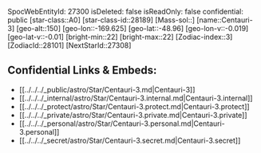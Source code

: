 ﻿---
location: [-48.96,169.625,150]
type: Star
tags:
- astro/Star

---
SpocWebEntityId: 27300
isDeleted: false
isReadOnly: false
confidential: public
[star-class::A0]
[star-class-id::28189]
[Mass-sol::]
[name::Centauri-3]
[geo-alt::150]
[geo-lon::-169.625]
[geo-lat::-48.96]
[geo-lon-v::-0.019]
[geo-lat-v::-0.01]
[bright-min::22]
[bright-max::22]
[Zodiac-index::3]
[ZodiacId::28101]
[NextStarId::27308]



## Confidential Links & Embeds: 
- [[../../../_public/astro/Star/Centauri-3.md|Centauri-3]] 
- [[../../../_internal/astro/Star/Centauri-3.internal.md|Centauri-3.internal]] 
- [[../../../_protect/astro/Star/Centauri-3.protect.md|Centauri-3.protect]] 
- [[../../../_private/astro/Star/Centauri-3.private.md|Centauri-3.private]] 
- [[../../../_personal/astro/Star/Centauri-3.personal.md|Centauri-3.personal]] 
- [[../../../_secret/astro/Star/Centauri-3.secret.md|Centauri-3.secret]]

